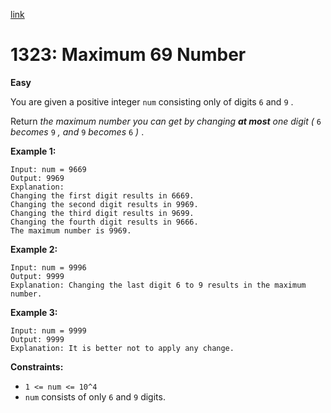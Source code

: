 [link](https://leetcode.com/problems/maximum-69-number/description/)

# 1323: Maximum 69 Number

**Easy**

You are given a positive integer `num` consisting only of digits `6` and `9` .

Return _the maximum number you can get by changing **at most** one digit (_ `6` _becomes_ `9` _, and_ `9` _becomes_ `6` _)_ .

**Example 1:**

```
Input: num = 9669
Output: 9969
Explanation:
Changing the first digit results in 6669.
Changing the second digit results in 9969.
Changing the third digit results in 9699.
Changing the fourth digit results in 9666.
The maximum number is 9969.
```

**Example 2:**

```
Input: num = 9996
Output: 9999
Explanation: Changing the last digit 6 to 9 results in the maximum number.
```

**Example 3:**

```
Input: num = 9999
Output: 9999
Explanation: It is better not to apply any change.
```

**Constraints:**

- `1 <= num <= 10^4`
- `num` consists of only `6` and `9` digits.
